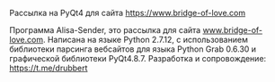 Рассылка на PyQt4 для сайта https://www.bridge-of-love.com

Программа Alisa-Sender, это рассылка для сайта www.bridge-of-love.com.
Написана на языке Python 2.7.12, с использованием библиотеки парсинга вебсайтов для языка Python Grab 0.6.30 и графической библиотеки PyQt4.8.7.
Разработка и сопровождение: https://t.me/drubbert
